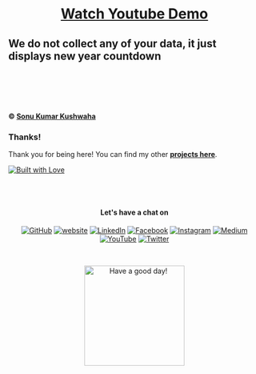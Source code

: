 
<h1 align="center">
	<a href="https://www.youtube.com/watch?v=2w-Wt2YbSf0">Watch Youtube Demo</a>
	
	
</h1>


<h2>We do not collect any of your data, it just displays new year countdown</h2>
<br><br><br><br>


**&copy; [Sonu Kumar Kushwaha](https://github.com/flyingsonu122)**

### Thanks!

Thank you for being here! You can find my other **[projects here](https://github.com/flyingsonu122?tab=repositories)**.

[![Built with Love](https://forthebadge.com/images/badges/built-with-love.svg)](https://linktr.ee/flyingsonu) 

<br><br>
<h4 align="center"> Let's have a chat on </h4> 
<p align="center">
	<a href="https://github.com/flyingsonu122"><img src="https://img.shields.io/github/followers/flyingsonu122.svg?label=GitHub&style=social" alt="GitHub"></a>
	<a href="https://flyingsonu122.github.io"><img src="https://img.shields.io/badge/Website-blueviolet?style=flat&logo=google-chrome&logoColor=white" alt="website"></a>
	<a href="https://www.linkedin.com/in/sonukumarkushwaha/"><img src="https://img.shields.io/badge/LinkedIn--_.svg?style=social&logo=linkedin" alt="LinkedIn"></a>
	<a href="https://www.facebook.com/sonukumarkushwaha736"><img src="https://img.shields.io/badge/Facebook--_.svg?style=social&logo=facebook" alt="Facebook"></a>
	<a href="https://www.instagram.com/flyingsonu736/"><img src="https://img.shields.io/badge/Instagram--_.svg?style=social&logo=instagram" alt="Instagram"></a>
	<a href="https://medium.com/@sonukumarkushwaha"><img src="https://img.shields.io/badge/Medium--_.svg?style=social&logo=medium" alt="Medium"></a>
	<a href="https://www.youtube.com/channel/UCugIYeIc-HzCp-SZxRwuQbA"><img src="https://img.shields.io/badge/YouTube--_.svg?style=social&logo=YouTube" alt="YouTube"></a>
	<a href="https://twitter.com/sonukumarkush12"><img src="https://img.shields.io/twitter/follow/sonukumarkush12?label=Follow&style=social" alt="Twitter"></a>
	
	
</p>

<br>
<p align="center">
<a href="https://youtube.com/playlist?list=PLPTNm43hfM6FAXNFV1_jBKuehow6Rkb6D"><img alt="Have a good day!" src="https://media.giphy.com/media/WQOFQXuVEZ90MtDdsx/giphy.gif" width="200px"></a>
</p>

